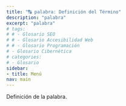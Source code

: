 ```yaml
---
title: "🔠 palabra: Definición del Término"
description: "palabra"
excerpt: "palabra"
# tags:
# # - Glosario SEO
# # - Glosario Accesibilidad Web
# # - Glosario Programación
# - Glosario Cibernética
# categories:
# - Glosario
sidebar:
- title: Menú
nav: main
---
```


Definición de la palabra.